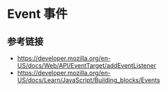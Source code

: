 # Event 事件

## 参考链接
* https://developer.mozilla.org/en-US/docs/Web/API/EventTarget/addEventListener
* https://developer.mozilla.org/en-US/docs/Learn/JavaScript/Building_blocks/Events

